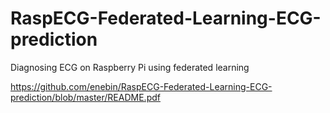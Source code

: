 # RaspECG-Federated-Learning-ECG-prediction
Diagnosing ECG on Raspberry Pi using federated learning


https://github.com/enebin/RaspECG-Federated-Learning-ECG-prediction/blob/master/README.pdf
